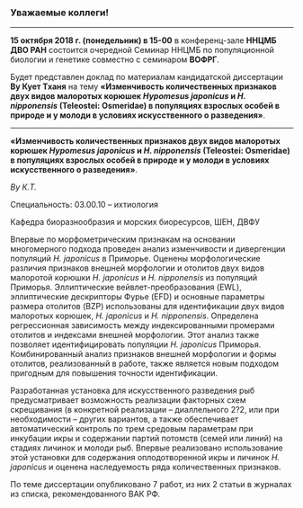 
### Уважаемые коллеги!

----------
**15 октября 2018 г. (понедельник) в 15-00** в конференц-зале **ННЦМБ ДВО РАН** состоится очередной Семинар ННЦМБ по популяционной биологии и генетике совместно с семинаром **ВОФРГ**.


Будет представлен доклад по материалам кандидатской диссертации **Ву Кует Тханя** на тему **«Изменчивость количественных признаков двух видов малоротых корюшек *Hypomesus japonicus* и *H. nipponensis* (Teleostei: Osmeridae) в популяциях взрослых особей в природе и у молоди в условиях искусственного о разведения»**.


----------
**«Изменчивость количественных признаков двух видов малоротых корюшек *Hypomesus japonicus* и *H. nipponensis* (Teleostei: Osmeridae) в популяциях взрослых особей в природе и у молоди в условиях искусственного о разведения»**.

*Ву К.Т.*

Специальность: 03.00.10 – ихтиология

Кафедра биоразнообразия и морских биоресурсов, ШЕН, ДВФУ

Впервые по морфометрическим признакам на основании многомерного подхода проведен анализ изменчивости и дивергенции популяций *H. japonicus* в Приморье. Оценены морфологические различия признаков внешней морфологии и отолитов двух видов малоротой корюшки *H. japonicus* и *H. nipponensis* из популяций Приморья. Эллиптические вейвлет-преобразования (EWL), эллиптические дескрипторы Фурье (EFD) и основные параметры размера отолитов (BZP) использованы для идентификации двух видов малоротых корюшек, *H. japonicus* и *H. nipponensis*. Определена регрессионная зависимость между индексированными промерами отолитов и индексами внешней морфологии. Этот анализ также позволяет идентифицировать популяции *H. japonicus* Приморья. Комбинированный анализ признаков внешней морфологии и формы отолитов, реализованный в работе, также является новым подходом пригодным для повышения точности идентификации.

Разработанная установка для искусственного разведения рыб предусматривает возможность реализации факторных схем скрещивания (в конкретной реализации – диаллельного 2?2, или при необходимости – других вариантов, а также обеспечивает автоматический контроль по трем средовым параметрам при инкубации икры и содержании партий потомств (семей или линий) на стадиях личинок и молоди рыб. Впервые реализовано использование этой установки для содержания оплодотворенной икры и личинок *H. japonicus* и оценена наследуемость ряда количественных признаков.

По теме диссертации опубликовано 7 работ, из них 2 статьи в журналах из списка, рекомендованного ВАК РФ.

